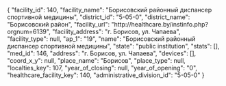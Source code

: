 {
    "facility_id": 140,
    "facility_name": "Борисовский районный диспансер спортивной медицины",
    "district_id": "5-05-0",
    "district_name": "Борисовский район",
    "facility_url": "http:\/\/healthcare.by\/instinfo.php?orgnum=6139",
    "facility_address": "г. Борисов, ул. Чапаева",
    "facility_type": null,
    "ap_1": "19",
    "name": "Борисовский районный диспансер спортивной медицины",
    "state": "public institution",
    "stats": [],
    "med_id": 146,
    "address": "г. Борисов, ул. Чапаева",
    "devices": [],
    "coord_x_y": null,
    "place_name": "Борисов",
    "place_type": null,
    "localties_key": 107,
    "year_of_closing": null,
    "year_of_opening": "0",
    "healthcare_facility_key": 140,
    "administrative_division_id": "5-05-0"
}